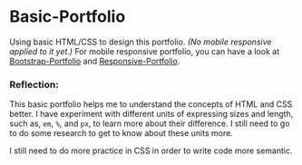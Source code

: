# Basic-Portfolio

Using basic HTML/CSS to design this portfolio. _(No mobile responsive applied to it yet.)_ 
For mobile responsive portfolio, you can have a look at [Bootstrap-Portfolio](https://github.com/ngl4/Bootstrap-Portfolio) and [Responsive-Portfolio](https://github.com/ngl4/Responsive-Portfolio).

### Reflection:
This basic portfolio helps me to understand the concepts of HTML and CSS better. I have experiment with different units of expressing sizes and length, such as,  `em`, `%`, and `px`, to learn more about their difference. I still need to go to do some research to get to know about these units more. 

I still need to do more practice in CSS in order to write code more semantic. 
